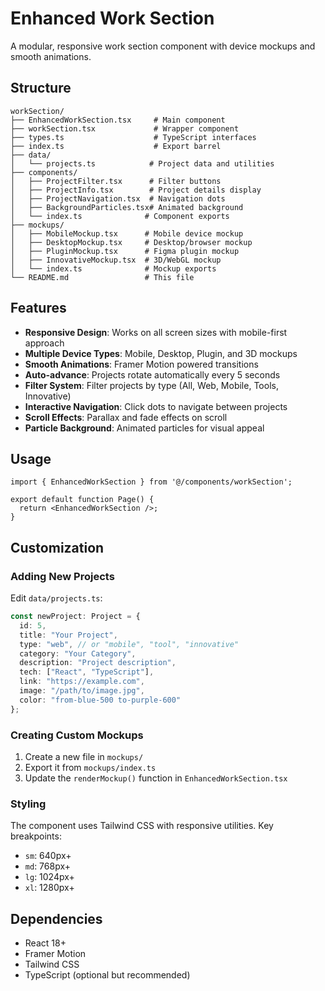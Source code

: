 # Enhanced Work Section

A modular, responsive work section component with device mockups and smooth animations.

## Structure

```
workSection/
├── EnhancedWorkSection.tsx     # Main component
├── workSection.tsx             # Wrapper component
├── types.ts                    # TypeScript interfaces
├── index.ts                    # Export barrel
├── data/
│   └── projects.ts            # Project data and utilities
├── components/
│   ├── ProjectFilter.tsx      # Filter buttons
│   ├── ProjectInfo.tsx        # Project details display
│   ├── ProjectNavigation.tsx  # Navigation dots
│   ├── BackgroundParticles.tsx# Animated background
│   └── index.ts              # Component exports
├── mockups/
│   ├── MobileMockup.tsx      # Mobile device mockup
│   ├── DesktopMockup.tsx     # Desktop/browser mockup
│   ├── PluginMockup.tsx      # Figma plugin mockup
│   ├── InnovativeMockup.tsx  # 3D/WebGL mockup
│   └── index.ts              # Mockup exports
└── README.md                 # This file
```

## Features

- **Responsive Design**: Works on all screen sizes with mobile-first approach
- **Multiple Device Types**: Mobile, Desktop, Plugin, and 3D mockups
- **Smooth Animations**: Framer Motion powered transitions
- **Auto-advance**: Projects rotate automatically every 5 seconds
- **Filter System**: Filter projects by type (All, Web, Mobile, Tools, Innovative)
- **Interactive Navigation**: Click dots to navigate between projects
- **Scroll Effects**: Parallax and fade effects on scroll
- **Particle Background**: Animated particles for visual appeal

## Usage

```tsx
import { EnhancedWorkSection } from '@/components/workSection';

export default function Page() {
  return <EnhancedWorkSection />;
}
```

## Customization

### Adding New Projects

Edit `data/projects.ts`:

```typescript
const newProject: Project = {
  id: 5,
  title: "Your Project",
  type: "web", // or "mobile", "tool", "innovative"
  category: "Your Category",
  description: "Project description",
  tech: ["React", "TypeScript"],
  link: "https://example.com",
  image: "/path/to/image.jpg",
  color: "from-blue-500 to-purple-600"
};
```

### Creating Custom Mockups

1. Create a new file in `mockups/`
2. Export it from `mockups/index.ts`
3. Update the `renderMockup()` function in `EnhancedWorkSection.tsx`

### Styling

The component uses Tailwind CSS with responsive utilities. Key breakpoints:
- `sm`: 640px+
- `md`: 768px+
- `lg`: 1024px+
- `xl`: 1280px+

## Dependencies

- React 18+
- Framer Motion
- Tailwind CSS
- TypeScript (optional but recommended)